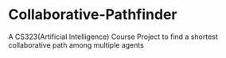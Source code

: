 # Collaborative-Pathfinder

A CS323(Artificial Intelligence) Course Project to find a shortest collaborative path among multiple agents
